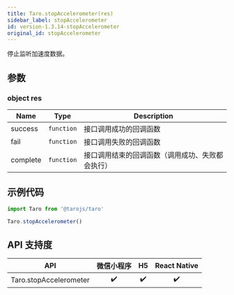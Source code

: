 ```yaml
---
title: Taro.stopAccelerometer(res)
sidebar_label: stopAccelerometer
id: version-1.3.14-stopAccelerometer
original_id: stopAccelerometer
---
```


停止监听加速度数据。

## 参数

### object res

| Name | Type | Description |
| --- | --- | --- |
| success | <code>function</code> | 接口调用成功的回调函数 |
| fail | <code>function</code> | 接口调用失败的回调函数 |
| complete | <code>function</code> | 接口调用结束的回调函数（调用成功、失败都会执行） |

## 示例代码

```jsx
import Taro from '@tarojs/taro'

Taro.stopAccelerometer()
```

## API 支持度

| API | 微信小程序 | H5 | React Native |
| :-: | :-: | :-: | :-: |
| Taro.stopAccelerometer | ✔️ | ✔️ | ✔️  |

